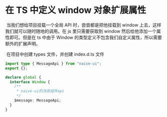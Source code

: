 # 在 TS 中定义 window 对象扩展属性

​ 当我们想给项目挂载一个全局 API 时，尝尝都是把他挂载到 window 上去，这样我们就可以随时随地的调用。在 js 里只需要获取到 window 然后给他添加一个属性即可。但是在 ts 中由于 Window 的类型定义不包含我们自定义属性，所以需要额外的扩展声明。

​ 在项目中创建 types 文件，并创建 index.d.ts 文件

```ts
import type { MessageApi } from "naive-ui";
export {};

declare global {
  interface Window {
    /**
     * naive-ui的消息组件api
     */
    $message: MessageApi;
  }
}
```

